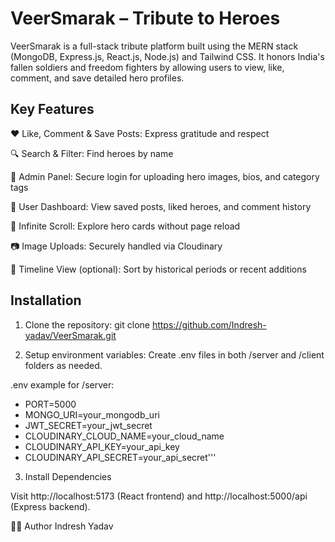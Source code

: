 # VeerSmarak – Tribute to Heroes

VeerSmarak is a full-stack tribute platform built using the MERN stack (MongoDB, Express.js, React.js, Node.js) and Tailwind CSS. It honors India's fallen soldiers and freedom fighters by allowing users to view, like, comment, and save detailed hero profiles.

## Key Features
❤️ Like, Comment & Save Posts: Express gratitude and respect

🔍 Search & Filter: Find heroes by name

📝 Admin Panel: Secure login for uploading hero images, bios, and category tags

🧠 User Dashboard: View saved posts, liked heroes, and comment history

🔄 Infinite Scroll: Explore hero cards without page reload

📷 Image Uploads: Securely handled via Cloudinary

📅 Timeline View (optional): Sort by historical periods or recent additions

## Installation
1. Clone the repository: git clone https://github.com/Indresh-yadav/VeerSmarak.git

2. Setup environment variables: Create .env files in both /server and /client folders as needed.

  .env example for /server:
   + PORT=5000
   + MONGO_URI=your_mongodb_uri
   + JWT_SECRET=your_jwt_secret
   + CLOUDINARY_CLOUD_NAME=your_cloud_name
   + CLOUDINARY_API_KEY=your_api_key
   + CLOUDINARY_API_SECRET=your_api_secret'''
     
3. Install Dependencies

Visit http://localhost:5173 (React frontend) and http://localhost:5000/api (Express backend).

🧑‍💻 Author
Indresh Yadav
